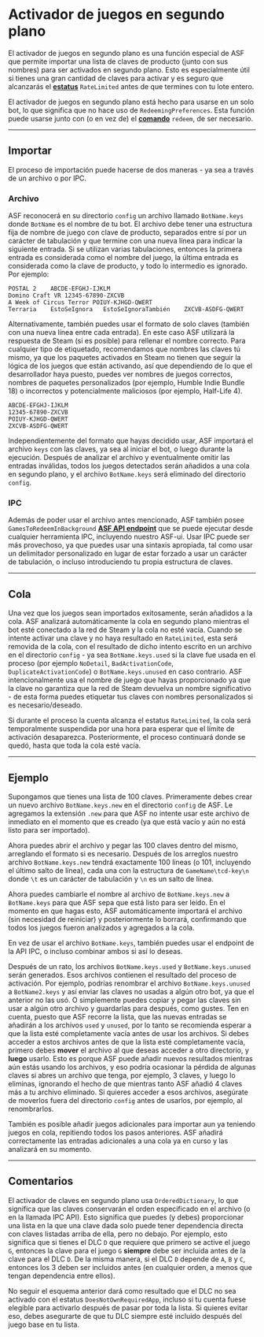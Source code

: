 # Activador de juegos en segundo plano

El activador de juegos en segundo plano es una función especial de ASF que permite importar una lista de claves de producto (junto con sus nombres) para ser activados en segundo plano. Esto es especialmente útil si tienes una gran cantidad de claves para activar y es seguro que alcanzarás el **[estatus](https://github.com/JustArchiNET/ArchiSteamFarm/wiki/FAQ-es-es#cu%C3%A1l-es-el-significado-de-estatus-al-activar-una-clave)** `RateLimited` antes de que termines con tu lote entero.

El activador de juegos en segundo plano está hecho para usarse en un solo bot, lo que significa que no hace uso de `RedeemingPreferences`. Esta función puede usarse junto con (o en vez de) el **[comando](https://github.com/JustArchiNET/ArchiSteamFarm/wiki/Commands-es-es)** `redeem`, de ser necesario.

---

## Importar

El proceso de importación puede hacerse de dos maneras - ya sea a través de un archivo o por IPC.

### Archivo

ASF reconocerá en su directorio `config` un archivo llamado `BotName.keys` donde `BotName` es el nombre de tu bot. El archivo debe tener una estructura fija de nombre de juego con clave de producto, separados entre sí por un carácter de tabulación y que termine con una nueva línea para indicar la siguiente entrada. Si se utilizan varias tabulaciones, entonces la primera entrada es considerada como el nombre del juego, la última entrada es considerada como la clave de producto, y todo lo intermedio es ignorado. Por ejemplo:

```text
POSTAL 2    ABCDE-EFGHJ-IJKLM
Domino Craft VR 12345-67890-ZXCVB
A Week of Circus Terror POIUY-KJHGD-QWERT
Terraria    EstoSeIgnora   EstoSeIgnoraTambién    ZXCVB-ASDFG-QWERT
```

Alternativamente, también puedes usar el formato de solo claves (también con una nueva línea entre cada entrada). En este caso ASF utilizará la respuesta de Steam (si es posible) para rellenar el nombre correcto. Para cualquier tipo de etiquetado, recomendamos que nombres las claves tú mismo, ya que los paquetes activados en Steam no tienen que seguir la lógica de los juegos que están activando, así que dependiendo de lo que el desarrollador haya puesto, puedes ver nombres de juegos correctos, nombres de paquetes personalizados (por ejemplo, Humble Indie Bundle 18) o incorrectos y potencialmente maliciosos (por ejemplo, Half-Life 4).

```text
ABCDE-EFGHJ-IJKLM
12345-67890-ZXCVB
POIUY-KJHGD-QWERT
ZXCVB-ASDFG-QWERT
```

Independientemente del formato que hayas decidido usar, ASF importará el archivo `keys` con las claves, ya sea al iniciar el bot, o luego durante la ejecución. Después de analizar el archivo y eventualmente omitir las entradas inválidas, todos los juegos detectados serán añadidos a una cola en segundo plano, y el archivo `BotName.keys` será eliminado del directorio `config`.

### IPC

Además de poder usar el archivo antes mencionado, ASF también posee `GamesToRedeemInBackground` **[ASF API endpoint](https://github.com/JustArchiNET/ArchiSteamFarm/wiki/IPC#asf-api)** que se puede ejecutar desde cualquier herramienta IPC, incluyendo nuestro ASF-ui. Usar IPC puede ser más provechoso, ya que puedes usar una sintaxis apropiada, tal como usar un delimitador personalizado en lugar de estar forzado a usar un carácter de tabulación, o incluso introduciendo tu propia estructura de claves.

---

## Cola

Una vez que los juegos sean importados exitosamente, serán añadidos a la cola. ASF analizará automáticamente la cola en segundo plano mientras el bot esté conectado a la red de Steam y la cola no esté vacía. Cuando se intente activar una clave y no haya resultado en `RateLimited`, esta será removida de la cola, con el resultado de dicho intento escrito en un archivo en el directorio `config` - ya sea `BotName.keys.used` si la clave fue usada en el proceso (por ejemplo `NoDetail`, `BadActivationCode`, `DuplicateActivationCode`) o `BotName.keys.unused` en caso contrario. ASF intencionalmente usa el nombre de juego que hayas proporcionado ya que la clave no garantiza que la red de Steam devuelva un nombre significativo - de esta forma puedes etiquetar tus claves con nombres personalizados si es necesario/deseado.

Si durante el proceso la cuenta alcanza el estatus `RateLimited`, la cola será temporalmente suspendida por una hora para esperar que el límite de activación desaparezca. Posteriormente, el proceso continuará donde se quedó, hasta que toda la cola esté vacía.

---

## Ejemplo

Supongamos que tienes una lista de 100 claves. Primeramente debes crear un nuevo archivo `BotName.keys.new` en el directorio `config` de ASF. Le agregamos la extensión `.new` para que ASF no intente usar este archivo de inmediato en el momento que es creado (ya que está vacío y aún no está listo para ser importado).

Ahora puedes abrir el archivo y pegar las 100 claves dentro del mismo, arreglando el formato si es necesario. Después de los arreglos nuestro archivo `BotName.keys.new` tendrá exactamente 100 líneas (o 101, incluyendo el último salto de línea), cada una con la estructura de `GameName\tcd-key\n` donde `\t` es un carácter de tabulación y `\n` es un salto de línea.

Ahora puedes cambiarle el nombre al archivo de `BotName.keys.new` a `BotName.keys` para que ASF sepa que está listo para ser leído. En el momento en que hagas esto, ASF automáticamente importará el archivo (sin necesidad de reiniciar) y posteriormente lo borrará, confirmando que todos los juegos fueron analizados y agregados a la cola.

En vez de usar el archivo `BotName.keys`, también puedes usar el endpoint de la API IPC, o incluso combinar ambos si así lo deseas.

Después de un rato, los archivos `BotName.keys.used` y `BotName.keys.unused` serán generados. Esos archivos contienen el resultado del proceso de activación. Por ejemplo, podrías renombrar el archivo `BotName.keys.unused` a `BotName2.keys` y así enviar las claves no usadas a algún otro bot, ya que el anterior no las usó. O simplemente puedes copiar y pegar las claves sin usar a algún otro archivo y guardarlas para después, como gustes. Ten en cuenta, puesto que ASF recorre la lista, que las nuevas entradas se añadirán a los archivos `used` y `unused`, por lo tanto se recomienda esperar a que la lista esté completamente vacía antes de usar los archivos. Si debes acceder a estos archivos antes de que la lista esté completamente vacía, primero debes **mover** el archivo al que deseas acceder a otro directorio, y **luego** usarlo. Esto es porque ASF puede añadir nuevos resultados mientras aún estás usando los archivos, y eso podría ocasionar la pérdida de algunas claves si abres un archivo que tenga, por ejemplo, 3 claves, y luego lo eliminas, ignorando el hecho de que mientras tanto ASF añadió 4 claves más a tu archivo eliminado. Si quieres acceder a esos archivos, asegúrate de moverlos fuera del directorio `config` antes de usarlos, por ejemplo, al renombrarlos.

También es posible añadir juegos adicionales para importar aun ya teniendo juegos en cola, repitiendo todos los pasos anteriores. ASF añadirá correctamente las entradas adicionales a una cola ya en curso y las analizará en su momento.

---

## Comentarios

El activador de claves en segundo plano usa `OrderedDictionary`, lo que significa que las claves conservarán el orden especificado en el archivo (o en la llamada IPC API). Esto significa que puedes (y debes) proporcionar una lista en la que una clave dada solo puede tener dependencia directa con claves listadas arriba de ella, pero no debajo. Por ejemplo, esto significa que si tienes el DLC `D` que requiere que primero se active el juego `G`, entonces la clave para el juego `G` **siempre** debe ser incluida antes de la clave para el DLC `D`. De la misma manera, si el DLC `D` depende de `A`, `B` y `C`, entonces los 3 deben ser incluidos antes (en cualquier orden, a menos que tengan dependencia entre ellos).

No seguir el esquema anterior dará como resultado que el DLC no sea activado con el estatus `DoesNotOwnRequiredApp`, incluso si tu cuenta fuese elegible para activarlo después de pasar por toda la lista. Si quieres evitar eso, debes asegurarte de que tu DLC siempre esté incluido después del juego base en tu lista.